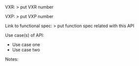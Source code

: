 VXR: > put VXR number

VXP: > put VXP number
 
Link to functional spec: > put function spec related with this API
 
Use case(s) of API:
- Use case one 
- Use case two
 
Notes: